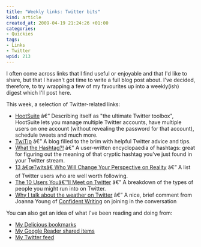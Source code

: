 ```yaml
--- 
title: "Weekly links: Twitter bits"
kind: article
created_at: 2009-04-19 21:24:26 +01:00
categories: 
- Quickies
tags: 
- Links
- Twitter
wpid: 213
---
```

I often come across links that I find useful or enjoyable and that I'd like to share, but that I haven't got time to write a full blog post about. I've decided, therefore, to try wrapping a few of my favourites up into a weekly(ish) digest which I'll post here.

This week, a selection of Twitter-related links:
<ul>
	<li><a href="http://hootsuite.com/">HootSuite</a> â€” Describing itself as "the ultimate Twitter toolbox", HootSuite lets you manage multiple Twitter accounts, have multiple users on one account (without revealing the password for that account), schedule tweets and much more.</li>
	<li><a href="http://www.twitip.com">TwiTip</a> â€” A blog filled to the brim with helpful Twitter advice and tips.</li>
	<li><a href="http://wthashtag.com/wiki/Main_Page">What the Hashtag?!</a> â€” A user-written encyclopaedia of hashtags: great for figuring out the meaning of that cryptic hashtag you've just found in your Twitter stream.</li>
	<li><a class="fn url" title="Permanent Link to 13 â€œTwitsâ€ Who Will Change Your Perspective on Reality" rel="bookmark" href="http://mashable.com/2009/04/14/twitter-science/">13 â€œTwitsâ€ Who Will Change Your Perspective on Reality</a> â€” A list of Twitter users who are well worth following.</li>
	<li><a class="fn url" title="Permanent Link to The 10 Users Youâ€™ll Meet on Twitter" rel="bookmark" href="http://mashable.com/2009/01/01/twitter-user-types/">The 10 Users Youâ€™ll Meet on Twitter</a> â€” A breakdown of the types of people you might run into on Twitter.</li>
	<li><a href="http://confidentwriting.com/2009/04/why-i-talk-about-the-weather-on-twitter/">Why I talk about the weather on Twitter</a> â€” A nice, brief comment from Joanna Young of <a href="http://confidentwriting.com/">Confident Writing</a> on joining in the conversation</li>
</ul>
You can also get an idea of what I've been reading and doing from:
<ul>
	<li><a href="http://delicious.com/jez.cope">My Delicious bookmarks</a></li>
	<li><a href="http://www.google.com/reader/shared/16518345416216548412">My Google Reader shared items</a></li>
	<li><a href="http://twitter.com/jezcope">My Twitter feed</a></li>
</ul>
